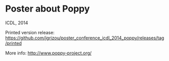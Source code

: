 Poster about Poppy
===

ICDL, 2014

Printed version release: https://github.com/jgrizou/poster_conference_icdl_2014_poppy/releases/tag/printed

More info: http://www.poppy-project.org/
